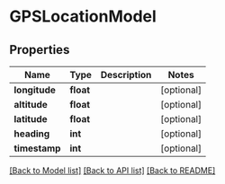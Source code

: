 # GPSLocationModel

## Properties
Name | Type | Description | Notes
------------ | ------------- | ------------- | -------------
**longitude** | **float** |  | [optional] 
**altitude** | **float** |  | [optional] 
**latitude** | **float** |  | [optional] 
**heading** | **int** |  | [optional] 
**timestamp** | **int** |  | [optional] 

[[Back to Model list]](../README.md#documentation-for-models) [[Back to API list]](../README.md#documentation-for-api-endpoints) [[Back to README]](../README.md)


